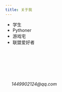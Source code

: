 ```yaml
---
title: 关于我
---
```


<link rel="stylesheet" href="../font-awesome/css/font-awesome.min.css">

* 学生
* Pythoner
* 游戏宅
* 联盟爱好者

<br/>
<br/>
<br/>
<br/>
<br/>
<br/>
<div>
    <a href="https://github.com/flylzj" style="margin-right:20px;border:none;">
        <i class="fa fa-github fa-1x" aria-hidden="true"></i>
    </a>
    <i></i>
    <i class="fa fa-envelope fa-1x" aria-hidden="true">1449902124@qq.com</i>
</div>